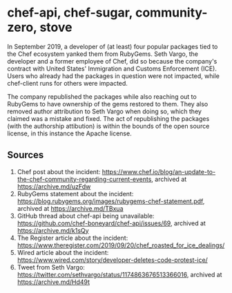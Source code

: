 # chef-api, chef-sugar, community-zero, stove

In September 2019, a developer of (at least) four popular packages tied to the Chef ecosystem yanked them from RubyGems. Seth Vargo, the developer and a former employee of Chef, did so because the company's contract with United States' Immigration and Customs Enforcement (ICE). Users who already had the packages in question were not impacted, while chef-client runs for others were impacted.

The company republished the packages while also reaching out to RubyGems to have ownership of the gems restored to them. They also removed author attribution to Seth Vargo when doing so, which they claimed was a mistake and fixed. The act of republishing the packages (with the authorship attibution) is within the bounds of the open source license, in this instance the Apache license.

## Sources

1. Chef post about the incident: https://www.chef.io/blog/an-update-to-the-chef-community-regarding-current-events, archived at https://archive.md/uzFdw
2. RubyGems statement about the incident: https://blog.rubygems.org/images/rubygems-chef-statement.pdf, archived at https://archive.md/TBxua
3. GitHub thread about chef-api being unavailable: https://github.com/chef-boneyard/chef-api/issues/69, archived at https://archive.md/k1sQy
4. The Register article about the incident: https://www.theregister.com/2019/09/20/chef_roasted_for_ice_dealings/
5. Wired article about the incident: https://www.wired.com/story/developer-deletes-code-protest-ice/
6. Tweet from Seth Vargo: https://twitter.com/sethvargo/status/1174863676513366016, archived at https://archive.md/Hd49t
